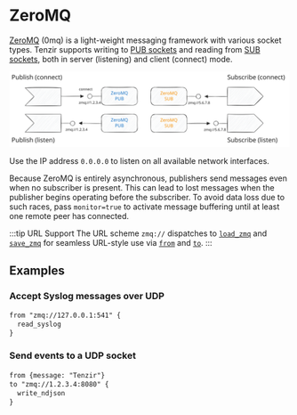 # ZeroMQ

[ZeroMQ](https://zeromq.org/) (0mq) is a light-weight messaging framework with
various socket types. Tenzir supports writing to [PUB
sockets](https://zeromq.org/socket-api/#pub-socket) and reading from [SUB
sockets](https://zeromq.org/socket-api/#sub-socket), both in server (listening)
and client (connect) mode.

![ZeroMQ](zeromq.svg)

Use the IP address `0.0.0.0` to listen on all available network interfaces.

Because ZeroMQ is entirely asynchronous, publishers send messages even when no
subscriber is present. This can lead to lost messages when the publisher begins
operating before the subscriber. To avoid data loss due to such races, pass
`monitor=true` to activate message buffering until at least one remote peer has
connected.

:::tip URL Support
The URL scheme `zmq://` dispatches to
[`load_zmq`](../../tql2/operators/load_zmq.md) and
[`save_zmq`](../../tql2/operators/save_zmq.md) for seamless URL-style use via
[`from`](../../tql2/operators/from.md) and [`to`](../../tql2/operators/to.md).
:::

## Examples

### Accept Syslog messages over UDP

```tql
from "zmq://127.0.0.1:541" {
  read_syslog
}
```

### Send events to a UDP socket

```tql
from {message: "Tenzir"}
to "zmq://1.2.3.4:8080" {
  write_ndjson
}
```

